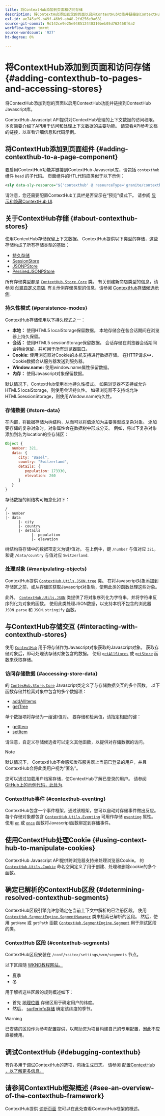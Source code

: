 ```yaml
---
title: 将ContextHub添加到页面和访问存储
description: 将ContextHub添加到您的页面以启用ContextHub功能并链接到ContextHub Javascript库
exl-id: ae745af9-b49f-46b9-ab48-2fd256e9a681
source-git-commit: 9d142ce9e25e048512440310beb05d762468f6a2
workflow-type: tm+mt
source-wordcount: '927'
ht-degree: 0%

---
```


# 将ContextHub添加到页面和访问存储 {#adding-contexthub-to-pages-and-accessing-stores}

将ContextHub添加到您的页面以启用ContextHub功能并链接到ContextHub Javascript库。

ContextHub Javascript API提供对ContextHub管理的上下文数据的访问权限。 本页简要介绍了API用于访问和处理上下文数据的主要功能。 请查看API参考文档的链接，以查看详细信息和代码示例。

## 将ContextHub添加到页面组件 {#adding-contexthub-to-a-page-component}

要启用ContextHub功能并链接到ContextHub Javascript库，请包括 `contexthub` 组件 `head` 的子代码。 页面组件的HTL代码应类似于以下示例：

```xml
<sly data-sly-resource="${'contexthub' @ resourceType='granite/contexthub/components/contexthub'}"/>
```

请注意，您还需要配置ContextHub工具栏是否显示在“预览”模式下。 请参阅 [显示和隐藏ContextHub UI](ch-configuring.md#showing-and-hiding-the-contexthub-ui).

## 关于ContextHub存储 {#about-contexthub-stores}

使用ContextHub存储保留上下文数据。 ContextHub提供以下类型的存储，这些存储构成了所有存储类型的基础：

* [持久存储](contexthub-api.md#contexthub-store-persistedstore)
* [SessionStore](contexthub-api.md#contexthub-store-sessionstore)
* [JSONPStore](contexthub-api.md#contexthub-store-persistedjsonpstore)
* [PersiredJSONPStore](contexthub-api.md#contexthub-store-persistedstore)

所有存储类型都是 [`ContextHub.Store.Core`](contexthub-api.md#contexthub-store-core) 类。 有关创建新商店类型的信息，请参阅 [创建自定义商店](ch-extend.md#creating-custom-store-candidates). 有关示例存储类型的信息，请参阅 [ContextHub存储候选示例](ch-samplestores.md).

### 持久性模式 {#persistence-modes}

ContextHub存储使用以下持久模式之一：

* **本地：** 使用HTML5 localStorage保留数据。 本地存储会在各会话期间在浏览器上持久保留。
* **会话：** 使用HTML5 sessionStorage保留数据。 会话存储在浏览器会话期间会持续保留，并可用于所有浏览器窗口。
* **Cookie:** 使用浏览器对Cookie的本机支持进行数据存储。 在HTTP请求中，Cookie数据会从服务器发送到服务器。
* **Window.name:** 使用window.name属性保留数据。
* **内存：** 使用Javascript对象保留数据。

默认情况下，ContextHub使用本地持久性模式。 如果浏览器不支持或允许HTML5 localStorage，则使用会话持久性。 如果浏览器不支持或允许HTML5sessionStorage，则使用Window.name持久性。

### 存储数据 {#store-data}

在内部，将数据存储为树结构，从而可以将值添加为主要类型或复杂对象。 添加要存储的复杂对象时，对象属性会在数据树中形成分支。 例如，将以下复杂对象添加到名为location的空存储区：

```javascript
Object {
   number: 321,
   data: {
      city: "Basel",
      country: "Switzerland",
      details: {
         population: 173330,
         elevation: 260
      }
   }
}
```

存储数据的树结构可概念化如下：

```text
/
|- number
|- data
      |- city
      |- country
      |- details
            |- population
            |- elevation
```

树结构将存储中的数据项定义为键/值对。 在上例中，键 `/number` 与值对应 `321`，和键 `/data/country` 与值对应 `Switzerland`.

### 处理对象 {#manipulating-objects}

ContextHub提供 [`ContextHub.Utils.JSON.tree`](contexthub-api.md#contexthub-utils-json-tree) 类。 在将Javascript对象添加到存储区之前，或从存储区获取Javascript对象后，使用此类的函数处理这些对象。

此外， [`ContextHub.Utils.JSON`](contexthub-api.md#contexthub-utils-json) 类提供了将对象序列化为字符串，并将字符串反序列化为对象的函数。 使用此类处理JSON数据，以支持本机不包含的浏览器 `JSON.parse` 和 `JSON.stringify` 函数。

## 与ContextHub存储交互 {#interacting-with-contexthub-stores}

使用 [`ContextHub`](contexthub-api.md#ui-event-constants) 用于将存储作为Javascript对象获取的Javascript对象。 获取存储对象后，即可处理该存储对象包含的数据。 使用 [`getAllStores`](contexthub-api.md#getallstores) 或 [`getStore`](contexthub-api.md#getstore-name) 函数来获取存储。

### 访问存储数据 {#accessing-store-data}

的 [`ContexHub.Store.Core`](contexthub-api.md#contexthub-store-core) Javascript类定义了与存储数据交互的多个函数。 以下函数存储并检索对象中包含的多个数据项：

* [addAllItems](contexthub-api.md#addallitems-tree-options)
* [getTree](contexthub-api.md#gettree-includeinternals)

单个数据项将存储为一组键/值对。 要存储和检索值，请指定相应的键：

* [getItem](contexthub-api.md#getitem-key)
* [setItem](contexthub-api.md#setitem-key-value-options)

请注意，自定义存储候选者可以定义其他函数，以提供对存储数据的访问。

>[!NOTE]
>
>默认情况下， ContextHub不会感知发布服务器上当前已登录的用户，并且ContextHub会将此类用户视为“匿名”。
>
>您可以通过加载用户档案存储，使ContextHub了解已登录的用户。 请参阅 [GitHub上的示例代码，此处为](https://github.com/Adobe-Marketing-Cloud/aem-sample-we-retail/blob/master/ui.apps/src/main/content/jcr_root/apps/weretail/components/structure/header/clientlib/js/utilities.js).

### ContextHub事件 {#contexthub-eventing}

ContextHub包含一个事件框架，通过该框架，您可以自动对存储事件做出反应。 每个存储对象都包含 [`ContextHub.Utils.Eventing`](contexthub-api.md#contexthub-utils-eventing) 可用作存储 [`eventing`](contexthub-api.md#eventing) 属性。 使用 [`on`](contexthub-api.md#on-name-handler-selector-triggerforpastevents) 或 [`once`](contexthub-api.md#once-name-handler-selector-triggerforpastevents) 函数将Javascript函数绑定到存储事件。

## 使用ContextHub处理Cookie {#using-context-hub-to-manipulate-cookies}

ContextHub Javascript API提供跨浏览器支持来处理浏览器Cookie。 的 [`ContextHub.Utils.Cookie`](contexthub-api.md#contexthub-utils-cookie) 命名空间定义了用于创建、处理和删除cookie的多个函数。

## 确定已解析的ContextHub区段 {#determining-resolved-contexthub-segments}

ContextHub区段引擎允许您确定在当前上下文中解析的已注册区段。 使用 [`ContextHub.SegmentEngine.SegmentManager`](contexthub-api.md#contexthub-segmentengine-segmentmanager) 类来检索已解析的区段。 然后，使用 `getName` 或 `getPath` 函数 [`ContextHub.SegmentEngine.Segment`](contexthub-api.md#contexthub-segmentengine-segment) 用于测试区段的类。

### ContextHub 区段 {#contexthub-segments}

ContextHub区段安装在 `/conf/<site>/settings/wcm/segments` 节点。

以下区段随 [WKND教程网站。](getting-started.md)

* 夏季
* 冬

用于解析这些区段的规则概述如下：

* 首先 [地理位置](ch-samplestores.md#contexthub-geolocation-sample-store-candidate) 存储区用于确定用户的纬度。
* 然后， [surferinfo存储](ch-samplestores.md#contexthub-surferinfo-sample-store-candidate) 确定该纬度的季节。

>[!WARNING]
>
>已安装的区段作为参考配置提供，以帮助您为项目构建自己的专用配置，因此不应直接使用。

## 调试ContextHub {#debugging-contexthub}

有许多用于调试ContextHub的选项，包括生成日志。 请参阅 [配置ContextHub ，以了解更多信息。](ch-configuring.md#logging-debug-messages-for-contexthub)

## 请参阅ContextHub框架概述 {#see-an-overview-of-the-contexthub-framework}

ContextHub提供 [诊断页面](ch-diagnostics.md) 您可以在此处查看ContextHub框架的概述。
